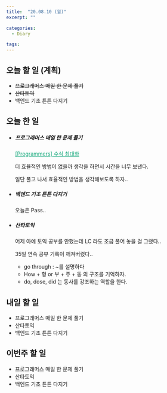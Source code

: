 ```yaml
---
title:  "20.08.10 (월)"
excerpt: ""

categories:
  - Diary

tags:
---
```


## 오늘 할 일 (계획)

- ~~프로그래머스 매일 한 문제 풀기~~
- ~~산타토익~~
- 백엔드 기초 튼튼 다지기

## 오늘 한 일

- ##### 프로그래머스 매일 한 문제 풀기

  <a href="https://nam-ki-bok.github.io/quiz/Quiz_FomulaMax/" style="color:#0FA678">[Programmers] 수식 최대화</a>
  
  더 효율적인 방법이 없을까 생각을 하면서 시간을 너무 보낸다.
  
  일단 풀고 나서 효율적인 방법을 생각해보도록 하자..
  
- ##### 백엔드 기초 튼튼 다지기

  오늘은 Pass..

- ##### 산타토익

  어제 아예 토익 공부를 안했는데 LC 라도 조금 풀어 놓을 걸 그랬다..
  
  35일 연속 공부 기록이 깨져버렸다..
  
  - go through : ~를 설명하다
  - How + 형 or 부 + 주 + 동 의 구조를 기억하자.
  - do, dose, did 는 동사를 강조하는 역할을 한다.

## 내일 할 일

- 프로그래머스 매일 한 문제 풀기
- 산타토익
- 백엔드 기초 튼튼 다지기

## 이번주 할 일

- 프로그래머스 매일 한 문제 풀기
- 산타토익
- 백엔드 기초 튼튼 다지기
